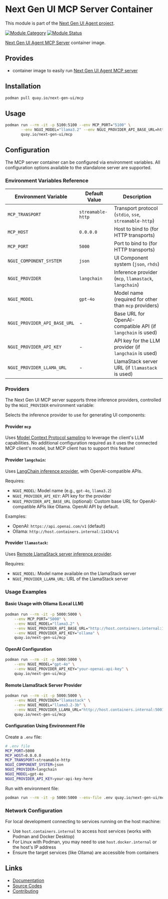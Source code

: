 # Next Gen UI MCP Server Container

This module is part of the [Next Gen UI Agent project](https://github.com/RedHat-UX/next-gen-ui-agent).

[![Module Category](https://img.shields.io/badge/Module%20Category-AI%20Protocol-red)](https://github.com/RedHat-UX/next-gen-ui-agent)
[![Module Status](https://img.shields.io/badge/Module%20Status-Tech%20Preview-orange)](https://github.com/RedHat-UX/next-gen-ui-agent)

[Next Gen UI Agent MCP Server](https://redhat-ux.github.io/next-gen-ui-agent/guide/ai_apps_binding/mcp-library/) container image.

## Provides

* container image to easily run [Next Gen UI Agent MCP server](https://redhat-ux.github.io/next-gen-ui-agent/guide/ai_apps_binding/mcp-library/)


## Installation

```sh
podman pull quay.io/next-gen-ui/mcp
```

## Usage

```sh
podman run --rm -it -p 5100:5100 --env MCP_PORT="5100" \
       --env NGUI_MODEL="llama3.2" --env NGUI_PROVIDER_API_BASE_URL=http://host.containers.internal:11434 --env NGUI_PROVIDER_API_KEY="ollama" \
       quay.io/next-gen-ui/mcp
```

## Configuration

The MCP server container can be configured via environment variables. All configuration options available to the standalone server are supported.

### Environment Variables Reference

| Environment Variable         | Default Value     | Description                                                 |
| ---------------------------- | ----------------- | ----------------------------------------------------------- |
| `MCP_TRANSPORT`              | `streamable-http` | Transport protocol (`stdio`, `sse`, `streamable-http`)      |
| `MCP_HOST`                   | `0.0.0.0`         | Host to bind to (for HTTP transports)                       |
| `MCP_PORT`                   | `5000`            | Port to bind to (for HTTP transports)                       |
| `NGUI_COMPONENT_SYSTEM`      | `json`            | UI Component system (`json`, `rhds`)                        |
| `NGUI_PROVIDER`              | `langchain`       | Inference provider (`mcp`, `llamastack`, `langchain`)       |
| `NGUI_MODEL`                 | `gpt-4o`          | Model name (required for other than `mcp` providers)        |
| `NGUI_PROVIDER_API_BASE_URL` | -                 | Base URL for OpenAI-compatible API (if `langchain` is used) |
| `NGUI_PROVIDER_API_KEY`      | -                 | API key for the LLM provider (if `langchain` is used)       |
| `NGUI_PROVIDER_LLAMA_URL`    | -                 | LlamaStack server URL (if `llamastack` is used)             |

### Providers

The Next Gen UI MCP server supports three inference providers, controlled by the `NGUI_PROVIDER` environment variable:

Selects the inference provider to use for generating UI components:

#### Provider **`mcp`** 

Uses [Model Context Protocol sampling](https://modelcontextprotocol.io/specification/2025-06-18/client/sampling) to leverage the client's LLM capabilities. 
No additional configuration required as it uses the connected MCP client's model, but MCP client has to support this feature!

#### Provider **`langchain`**:

Uses [LangChain inference provider](https://redhat-ux.github.io/next-gen-ui-agent/guide/ai_apps_binding/pythonlib/#provides), with OpenAI-compatible APIs.

Requires:

- `NGUI_MODEL`: Model name (e.g., `gpt-4o`, `llama3.2`)
- `NGUI_PROVIDER_API_KEY`: API key for the provider
- `NGUI_PROVIDER_API_BASE_URL` (optional): Custom base URL for OpenAI-compatible APIs like Ollama. OpenAI API by default.

Examples:

- OpenAI: `https://api.openai.com/v1` (default)
- Ollama: `http://host.containers.internal:11434/v1`

#### Provider **`llamastack`**:

Uses [Remote LlamaStack server inference provider](https://redhat-ux.github.io/next-gen-ui-agent/guide/ai_apps_binding/llamastack/#provides).

Requires:

  - `NGUI_MODEL`: Model name available on the LlamaStack server
  - `NGUI_PROVIDER_LLAMA_URL`: URL of the LlamaStack server


### Usage Examples

#### Basic Usage with Ollama (Local LLM)
```bash
podman run --rm -it -p 5000:5000 \
    --env MCP_PORT="5000" \
    --env NGUI_MODEL="llama3.2" \
    --env NGUI_PROVIDER_API_BASE_URL="http://host.containers.internal:11434/v1" \
    --env NGUI_PROVIDER_API_KEY="ollama" \
    quay.io/next-gen-ui/mcp
```

#### OpenAI Configuration
```bash
podman run --rm -it -p 5000:5000 \
    --env NGUI_MODEL="gpt-4o" \
    --env NGUI_PROVIDER_API_KEY="your-openai-api-key" \
    quay.io/next-gen-ui/mcp
```

#### Remote LlamaStack Server Provider
```bash
podman run --rm -it -p 5000:5000 \
    --env NGUI_PROVIDER="llamastack" \
    --env NGUI_MODEL="llama3.2-3b" \
    --env NGUI_PROVIDER_LLAMA_URL="http://host.containers.internal:5001" \
    quay.io/next-gen-ui/mcp
```

#### Configuration Using Environment File
Create a `.env` file:
```bash
# .env file
MCP_PORT=5000
MCP_HOST=0.0.0.0
MCP_TRANSPORT=streamable-http
NGUI_COMPONENT_SYSTEM=json
NGUI_PROVIDER=langchain
NGUI_MODEL=gpt-4o
NGUI_PROVIDER_API_KEY=your-api-key-here
```

Run with environment file:
```bash
podman run --rm -it -p 5000:5000 --env-file .env quay.io/next-gen-ui/mcp
```

### Network Configuration

For local development connecting to services running on the host machine:

- Use `host.containers.internal` to access host services (works with Podman and Docker Desktop)
- For Linux with Podman, you may need to use `host.docker.internal` or the host's IP address
- Ensure the target services (like Ollama) are accessible from containers

## Links

* [Documentation](https://redhat-ux.github.io/next-gen-ui-agent/guide/ai_apps_binding/mcp-container/)
* [Source Codes](https://github.com/RedHat-UX/next-gen-ui-agent/tree/main/libs/next_gen_ui_mcp)
* [Contributing](https://redhat-ux.github.io/next-gen-ui-agent/development/contributing/)
